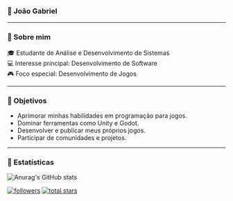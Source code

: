 ### 👾 João Gabriel

 
   
---

### 🚀 Sobre mim

🎓 Estudante de Análise e Desenvolvimento de Sistemas  
💻 Interesse principal: Desenvolvimento de Software  
🎮 Foco especial: Desenvolvimento de Jogos

---

### 🎯 Objetivos

- Aprimorar minhas habilidades em programação para jogos.
- Dominar ferramentas como Unity e Godot.
- Desenvolver e publicar meus próprios jogos.
- Participar de comunidades e projetos.
---
### 🤖 Estatísticas 

 ![Anurag's GitHub stats](https://github-readme-stats.vercel.app/api?username=JoaoGabriel011&show_icons=true&theme=tokyonight&incluede_all_commits=true&locale=pt-br)

  <p align="left">
      <a href="https://github.com/JoaoGabriel011?tab=followers">
         <img alt="followers" title="Me siga no GitHub" src="https://custom-icon-badges.demolab.com/github/followers/JoaoGabriel011?color=236ad3&labelColor=1155ba&style=for-the-badge&logo=github&Label=Seguidores&logoColor=white"/></a>
      <a href="https://github.com/JoaoGabriel011?tab=repositories&sort=stargazers">
         <img alt="total stars" title="Total stars on GitHub" src="https://custom-icon-badges.demolab.com/github/stars/JoaoGabriel011?color=55960c&style=for-the-badge&labelColor=488207&logo=Estrelas"/></a>
   </p>